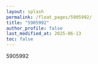 ```yaml
---
layout: splash
permalink: /float_pages/5905992/
title: "5905992"
author_profile: false
last_modified_at: 2025-06-13
toc: false
---
```

 
5905992
